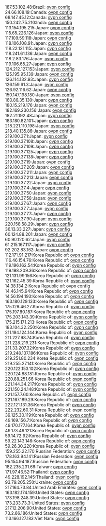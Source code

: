 187.53.102.48:Brazil: [ovpn config](vpn/187_53_102_48.ovpn)  
24.66.108.19:Canada: [ovpn config](vpn/24_66_108_19.ovpn)  
68.147.45.12:Canada: [ovpn config](vpn/68_147_45_12.ovpn)  
150.242.75.210:India: [ovpn config](vpn/150_242_75_210.ovpn)  
113.154.195.215:Japan: [ovpn config](vpn/113_154_195_215.ovpn)  
115.65.226.126:Japan: [ovpn config](vpn/115_65_226_126.ovpn)  
117.109.59.118:Japan: [ovpn config](vpn/117_109_59_118.ovpn)  
118.106.108.91:Japan: [ovpn config](vpn/118_106_108_91.ovpn)  
118.22.121.115:Japan: [ovpn config](vpn/118_22_121_115.ovpn)  
118.241.61.136:Japan: [ovpn config](vpn/118_241_61_136.ovpn)  
118.2.83.176:Japan: [ovpn config](vpn/118_2_83_176.ovpn)  
119.106.65.27:Japan: [ovpn config](vpn/119_106_65_27.ovpn)  
124.212.127.153:Japan: [ovpn config](vpn/124_212_127_153.ovpn)  
125.195.95.139:Japan: [ovpn config](vpn/125_195_95_139.ovpn)  
126.114.132.93:Japan: [ovpn config](vpn/126_114_132_93.ovpn)  
126.159.61.3:Japan: [ovpn config](vpn/126_159_61_3.ovpn)  
126.92.116.62:Japan: [ovpn config](vpn/126_92_116_62.ovpn)  
150.147.198.180:Japan: [ovpn config](vpn/150_147_198_180.ovpn)  
160.86.35.130:Japan: [ovpn config](vpn/160_86_35_130.ovpn)  
180.15.219.176:Japan: [ovpn config](vpn/180_15_219_176.ovpn)  
182.169.230.156:Japan: [ovpn config](vpn/182_169_230_156.ovpn)  
182.21.192.48:Japan: [ovpn config](vpn/182_21_192_48.ovpn)  
183.180.82.101:Japan: [ovpn config](vpn/183_180_82_101.ovpn)  
218.221.110.198:Japan: [ovpn config](vpn/218_221_110_198.ovpn)  
218.40.135.86:Japan: [ovpn config](vpn/218_40_135_86.ovpn)  
219.100.37.1:Japan: [ovpn config](vpn/219_100_37_1.ovpn)  
219.100.37.108:Japan: [ovpn config](vpn/219_100_37_108.ovpn)  
219.100.37.109:Japan: [ovpn config](vpn/219_100_37_109.ovpn)  
219.100.37.125:Japan: [ovpn config](vpn/219_100_37_125.ovpn)  
219.100.37.138:Japan: [ovpn config](vpn/219_100_37_138.ovpn)  
219.100.37.19:Japan: [ovpn config](vpn/219_100_37_19.ovpn)  
219.100.37.205:Japan: [ovpn config](vpn/219_100_37_205.ovpn)  
219.100.37.211:Japan: [ovpn config](vpn/219_100_37_211.ovpn)  
219.100.37.213:Japan: [ovpn config](vpn/219_100_37_213.ovpn)  
219.100.37.22:Japan: [ovpn config](vpn/219_100_37_22.ovpn)  
219.100.37.4:Japan: [ovpn config](vpn/219_100_37_4.ovpn)  
219.100.37.50:Japan: [ovpn config](vpn/219_100_37_50.ovpn)  
219.100.37.58:Japan: [ovpn config](vpn/219_100_37_58.ovpn)  
219.100.37.67:Japan: [ovpn config](vpn/219_100_37_67.ovpn)  
219.100.37.7:Japan: [ovpn config](vpn/219_100_37_7.ovpn)  
219.100.37.77:Japan: [ovpn config](vpn/219_100_37_77.ovpn)  
219.100.37.90:Japan: [ovpn config](vpn/219_100_37_90.ovpn)  
220.158.58.29:Japan: [ovpn config](vpn/220_158_58_29.ovpn)  
36.13.33.227:Japan: [ovpn config](vpn/36_13_33_227.ovpn)  
60.124.88.201:Japan: [ovpn config](vpn/60_124_88_201.ovpn)  
60.90.120.62:Japan: [ovpn config](vpn/60_90_120_62.ovpn)  
61.215.167.117:Japan: [ovpn config](vpn/61_215_167_117.ovpn)  
92.202.83.162:Japan: [ovpn config](vpn/92_202_83_162.ovpn)  
112.171.91.217:Korea Republic of: [ovpn config](vpn/112_171_91_217.ovpn)  
116.46.154.76:Korea Republic of: [ovpn config](vpn/116_46_154_76.ovpn)  
119.196.162.54:Korea Republic of: [ovpn config](vpn/119_196_162_54.ovpn)  
119.198.209.36:Korea Republic of: [ovpn config](vpn/119_198_209_36.ovpn)  
121.131.99.156:Korea Republic of: [ovpn config](vpn/121_131_99_156.ovpn)  
121.162.45.39:Korea Republic of: [ovpn config](vpn/121_162_45_39.ovpn)  
14.38.134.2:Korea Republic of: [ovpn config](vpn/14_38_134_2.ovpn)  
14.46.145.94:Korea Republic of: [ovpn config](vpn/14_46_145_94.ovpn)  
14.56.194.193:Korea Republic of: [ovpn config](vpn/14_56_194_193.ovpn)  
163.180.129.133:Korea Republic of: [ovpn config](vpn/163_180_129_133.ovpn)  
175.126.46.27:Korea Republic of: [ovpn config](vpn/175_126_46_27.ovpn)  
175.197.80.187:Korea Republic of: [ovpn config](vpn/175_197_80_187.ovpn)  
175.203.143.39:Korea Republic of: [ovpn config](vpn/175_203_143_39.ovpn)  
175.215.171.213:Korea Republic of: [ovpn config](vpn/175_215_171_213.ovpn)  
183.104.32.250:Korea Republic of: [ovpn config](vpn/183_104_32_250.ovpn)  
211.194.124.144:Korea Republic of: [ovpn config](vpn/211_194_124_144.ovpn)  
211.227.98.74:Korea Republic of: [ovpn config](vpn/211_227_98_74.ovpn)  
211.228.219.231:Korea Republic of: [ovpn config](vpn/211_228_219_231.ovpn)  
211.33.207.32:Korea Republic of: [ovpn config](vpn/211_33_207_32.ovpn)  
219.248.137.186:Korea Republic of: [ovpn config](vpn/219_248_137_186.ovpn)  
219.251.80.234:Korea Republic of: [ovpn config](vpn/219_251_80_234.ovpn)  
219.255.27.141:Korea Republic of: [ovpn config](vpn/219_255_27_141.ovpn)  
220.122.153.102:Korea Republic of: [ovpn config](vpn/220_122_153_102.ovpn)  
220.124.88.181:Korea Republic of: [ovpn config](vpn/220_124_88_181.ovpn)  
220.88.251.66:Korea Republic of: [ovpn config](vpn/220_88_251_66.ovpn)  
221.144.34.217:Korea Republic of: [ovpn config](vpn/221_144_34_217.ovpn)  
221.150.24.148:Korea Republic of: [ovpn config](vpn/221_150_24_148.ovpn)  
221.157.7.60:Korea Republic of: [ovpn config](vpn/221_157_7_60.ovpn)  
221.167.189.29:Korea Republic of: [ovpn config](vpn/221_167_189_29.ovpn)  
222.121.131.36:Korea Republic of: [ovpn config](vpn/222_121_131_36.ovpn)  
222.232.60.31:Korea Republic of: [ovpn config](vpn/222_232_60_31.ovpn)  
39.125.30.119:Korea Republic of: [ovpn config](vpn/39_125_30_119.ovpn)  
49.169.156.7:Korea Republic of: [ovpn config](vpn/49_169_156_7.ovpn)  
49.170.177.164:Korea Republic of: [ovpn config](vpn/49_170_177_164.ovpn)  
49.173.49.121:Korea Republic of: [ovpn config](vpn/49_173_49_121.ovpn)  
59.14.72.92:Korea Republic of: [ovpn config](vpn/59_14_72_92.ovpn)  
59.22.143.146:Korea Republic of: [ovpn config](vpn/59_22_143_146.ovpn)  
59.26.30.220:Korea Republic of: [ovpn config](vpn/59_26_30_220.ovpn)  
159.255.22.170:Russian Federation: [ovpn config](vpn/159_255_22_170.ovpn)  
178.163.94.141:Russian Federation: [ovpn config](vpn/178_163_94_141.ovpn)  
95.154.94.187:Russian Federation: [ovpn config](vpn/95_154_94_187.ovpn)  
182.235.231.66:Taiwan: [ovpn config](vpn/182_235_231_66.ovpn)  
171.97.46.52:Thailand: [ovpn config](vpn/171_97_46_52.ovpn)  
49.228.192.145:Thailand: [ovpn config](vpn/49_228_192_145.ovpn)  
93.79.205.250:Ukraine: [ovpn config](vpn/93_79_205_250.ovpn)  
217.164.73.84:United Arab Emirates: [ovpn config](vpn/217_164_73_84.ovpn)  
163.182.174.159:United States: [ovpn config](vpn/163_182_174_159.ovpn)  
173.198.248.39:United States: [ovpn config](vpn/173_198_248_39.ovpn)  
173.233.73.3:United States: [ovpn config](vpn/173_233_73_3.ovpn)  
217.12.206.90:United States: [ovpn config](vpn/217_12_206_90.ovpn)  
73.2.66.186:United States: [ovpn config](vpn/73_2_66_186.ovpn)  
113.166.127.183:Viet Nam: [ovpn config](vpn/113_166_127_183.ovpn)  
